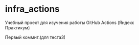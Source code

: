 # infra_actions
Учебный проект для изучения работы GitHub Actions (Яндекс Практикум)

Первый коммит.(для теста3)